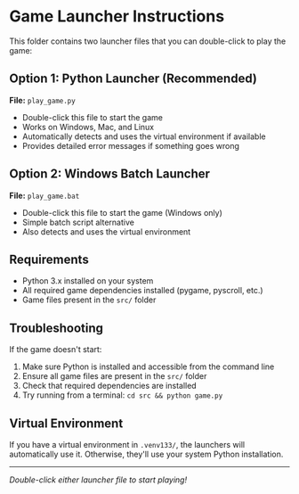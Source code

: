 # Game Launcher Instructions

This folder contains two launcher files that you can double-click to play the game:

## Option 1: Python Launcher (Recommended)
**File:** `play_game.py`
- Double-click this file to start the game
- Works on Windows, Mac, and Linux
- Automatically detects and uses the virtual environment if available
- Provides detailed error messages if something goes wrong

## Option 2: Windows Batch Launcher
**File:** `play_game.bat` 
- Double-click this file to start the game (Windows only)
- Simple batch script alternative
- Also detects and uses the virtual environment

## Requirements
- Python 3.x installed on your system
- All required game dependencies installed (pygame, pyscroll, etc.)
- Game files present in the `src/` folder

## Troubleshooting
If the game doesn't start:
1. Make sure Python is installed and accessible from the command line
2. Ensure all game files are present in the `src/` folder
3. Check that required dependencies are installed
4. Try running from a terminal: `cd src && python game.py`

## Virtual Environment
If you have a virtual environment in `.venv133/`, the launchers will automatically use it. Otherwise, they'll use your system Python installation.

---
*Double-click either launcher file to start playing!*

